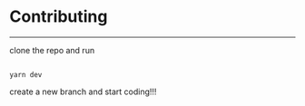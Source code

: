 # Contributing

---

clone the repo and run

```javascrict

yarn dev

```

create a new branch and start coding!!!
